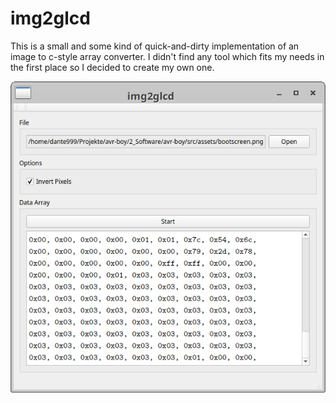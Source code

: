 # img2glcd

This is a small and some kind of quick-and-dirty implementation of an image to 
c-style array converter. I didn't find any tool which fits my needs in the first
place so I decided to create my own one. 

![img](files/screenshot.png)

